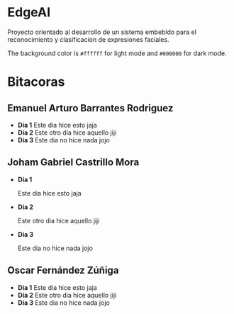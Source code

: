 # **EdgeAI**
Proyecto orientado al desarrollo de un sistema embebido para el reconocimiento y clasificacion de expresiones faciales.

The background color is `#ffffff` for light mode and `#000000` for dark mode.

# **Bitacoras**

## **Emanuel Arturo Barrantes Rodriguez**
* **Dia 1**
    Este dia hice esto jaja
* **Dia 2**
    Este otro dia hice aquello jiji
* **Dia 3**
    Este dia no hice nada jojo

## **Joham Gabriel Castrillo Mora**
* **Dia 1**
  
    Este dia hice esto jaja
* **Dia 2**
  
    Este otro dia hice aquello jiji
* **Dia 3**
  
    Este dia no hice nada jojo

## **Oscar Fernández Zúñiga**
* **Dia 1**
    Este dia hice esto jaja
* **Dia 2**
    Este otro dia hice aquello jiji
* **Dia 3**
    Este dia no hice nada jojo
